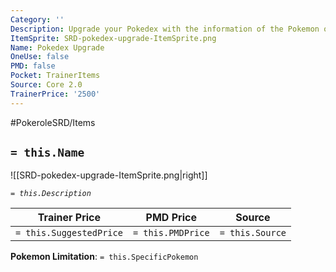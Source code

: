 ```yaml
---
Category: ''
Description: Upgrade your Pokedex with the information of the Pokemon on a new region.
ItemSprite: SRD-pokedex-upgrade-ItemSprite.png
Name: Pokedex Upgrade
OneUse: false
PMD: false
Pocket: TrainerItems
Source: Core 2.0
TrainerPrice: '2500'
---
```


#PokeroleSRD/Items

## `= this.Name`

![[SRD-pokedex-upgrade-ItemSprite.png|right]]

*`= this.Description`*

| Trainer Price           | PMD Price         | Source | 
| ----------------------- | ----------------- | ------ |
| `= this.SuggestedPrice` | `= this.PMDPrice` | `= this.Source`

**Pokemon Limitation**: `= this.SpecificPokemon`
